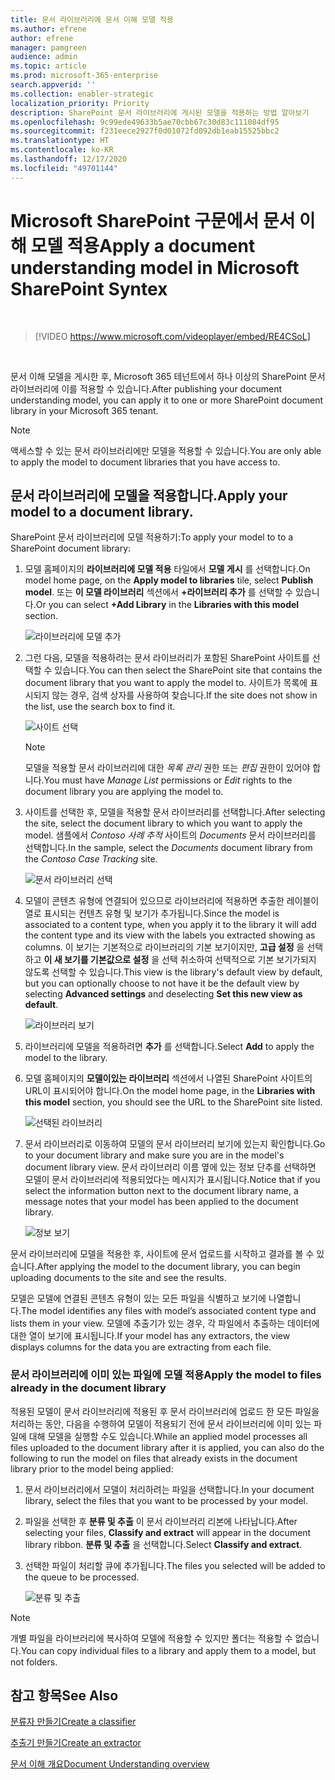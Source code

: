 ```yaml
---
title: 문서 라이브러리에 문서 이해 모델 적용
ms.author: efrene
author: efrene
manager: pamgreen
audience: admin
ms.topic: article
ms.prod: microsoft-365-enterprise
search.appverid: ''
ms.collection: enabler-strategic
localization_priority: Priority
description: SharePoint 문서 라이브러리에 게시된 모델을 적용하는 방법 알아보기
ms.openlocfilehash: 9c99ede49633b5ae70cbb67c30d83c111084df95
ms.sourcegitcommit: f231eece2927f0d01072fd092db1eab15525bbc2
ms.translationtype: HT
ms.contentlocale: ko-KR
ms.lasthandoff: 12/17/2020
ms.locfileid: "49701144"
---
```

# <a name="apply-a-document-understanding-model-in-microsoft-sharepoint-syntex"></a><span data-ttu-id="d76db-103">Microsoft SharePoint 구문에서 문서 이해 모델 적용</span><span class="sxs-lookup"><span data-stu-id="d76db-103">Apply a document understanding model in Microsoft SharePoint Syntex</span></span>

</br>

> [!VIDEO https://www.microsoft.com/videoplayer/embed/RE4CSoL]

</br>

<span data-ttu-id="d76db-104">문서 이해 모델을 게시한 후, Microsoft 365 테넌트에서 하나 이상의 SharePoint 문서 라이브러리에 이를 적용할 수 있습니다.</span><span class="sxs-lookup"><span data-stu-id="d76db-104">After publishing your document understanding model, you can apply it to one or more SharePoint document library in your Microsoft 365 tenant.</span></span>

> [!NOTE]
> <span data-ttu-id="d76db-105">액세스할 수 있는 문서 라이브러리에만 모델을 적용할 수 있습니다.</span><span class="sxs-lookup"><span data-stu-id="d76db-105">You are only able to apply the model to document libraries that you have access to.</span></span>


## <a name="apply-your-model-to-a-document-library"></a><span data-ttu-id="d76db-106">문서 라이브러리에 모델을 적용합니다.</span><span class="sxs-lookup"><span data-stu-id="d76db-106">Apply your model to a document library.</span></span>

<span data-ttu-id="d76db-107">SharePoint 문서 라이브러리에 모델 적용하기:</span><span class="sxs-lookup"><span data-stu-id="d76db-107">To apply your model to to a SharePoint document library:</span></span>

1. <span data-ttu-id="d76db-108">모델 홈페이지의 **라이브러리에 모델 적용** 타일에서 **모델 게시** 를 선택합니다.</span><span class="sxs-lookup"><span data-stu-id="d76db-108">On model home page, on the **Apply model to libraries** tile, select **Publish model**.</span></span> <span data-ttu-id="d76db-109">또는 **이 모델 라이브러리** 섹션에서 **+라이브러리 추가** 를 선택할 수 있습니다.</span><span class="sxs-lookup"><span data-stu-id="d76db-109">Or you can select  **+Add Library** in the **Libraries with this model** section.</span></span> </br>

    ![라이브러리에 모델 추가](../media/content-understanding/apply-to-library.png)</br>

2. <span data-ttu-id="d76db-111">그런 다음, 모델을 적용하려는 문서 라이브러리가 포함된 SharePoint 사이트를 선택할 수 있습니다.</span><span class="sxs-lookup"><span data-stu-id="d76db-111">You can then select the SharePoint site that contains the document library that you want to apply the model to.</span></span> <span data-ttu-id="d76db-112">사이트가 목록에 표시되지 않는 경우, 검색 상자를 사용하여 찾습니다.</span><span class="sxs-lookup"><span data-stu-id="d76db-112">If the site does not show in the list, use the search box to find it.</span></span></br>

    ![사이트 선택](../media/content-understanding/site-search.png)</br>

    > [!NOTE]
    > <span data-ttu-id="d76db-114">모델을 적용할 문서 라이브러리에 대한 *목록 관리* 권한 또는 *편집* 권한이 있어야 합니다.</span><span class="sxs-lookup"><span data-stu-id="d76db-114">You must have *Manage List* permissions or *Edit* rights to the document library you are applying the model to.</span></span></br>

3. <span data-ttu-id="d76db-115">사이트를 선택한 후, 모델을 적용할 문서 라이브러리를 선택합니다.</span><span class="sxs-lookup"><span data-stu-id="d76db-115">After selecting the site, select the document library to which you want to apply the model.</span></span> <span data-ttu-id="d76db-116">샘플에서 *Contoso 사례 추적* 사이트의 *Documents* 문서 라이브러리를 선택합니다.</span><span class="sxs-lookup"><span data-stu-id="d76db-116">In the sample, select the *Documents* document library from the *Contoso Case Tracking* site.</span></span></br>

    ![문서 라이브러리 선택](../media/content-understanding/select-doc-library.png)</br>

4. <span data-ttu-id="d76db-118">모델이 콘텐츠 유형에 연결되어 있으므로 라이브러리에 적용하면 추출한 레이블이 열로 표시되는 컨텐츠 유형 및 보기가 추가됩니다.</span><span class="sxs-lookup"><span data-stu-id="d76db-118">Since the model is associated to a content type, when you apply it to the library it will add the content type and its view with the labels you extracted showing as columns.</span></span> <span data-ttu-id="d76db-119">이 보기는 기본적으로 라이브러리의 기본 보기이지만, **고급 설정** 을 선택하고 **이 새 보기를 기본값으로 설정** 을 선택 취소하여 선택적으로 기본 보기가되지 않도록 선택할 수 있습니다.</span><span class="sxs-lookup"><span data-stu-id="d76db-119">This view is the library's default view by default, but you can optionally choose to not have it be the default view by selecting **Advanced settings** and deselecting **Set this new view as default**.</span></span></br>

    ![라이브러리 보기](../media/content-understanding/library-view.png)</br>

5. <span data-ttu-id="d76db-121">라이브러리에 모델을 적용하려면 **추가** 를 선택합니다.</span><span class="sxs-lookup"><span data-stu-id="d76db-121">Select **Add** to apply the model to the library.</span></span> 
6. <span data-ttu-id="d76db-122">모델 홈페이지의 **모델이있는 라이브러리** 섹션에서 나열된 SharePoint 사이트의 URL이 표시되어야 합니다.</span><span class="sxs-lookup"><span data-stu-id="d76db-122">On the model home page, in the **Libraries with this model** section, you should see the URL to the SharePoint site listed.</span></span></br>

    ![선택된 라이브러리](../media/content-understanding/selected-library.png)</br>

7. <span data-ttu-id="d76db-124">문서 라이브러리로 이동하여 모델의 문서 라이브러리 보기에 있는지 확인합니다.</span><span class="sxs-lookup"><span data-stu-id="d76db-124">Go to your document library and make sure you are in the model's document library view.</span></span> <span data-ttu-id="d76db-125">문서 라이브러리 이름 옆에 있는 정보 단추를 선택하면 모델이 문서 라이브러리에 적용되었다는 메시지가 표시됩니다.</span><span class="sxs-lookup"><span data-stu-id="d76db-125">Notice that if you select the information button next to the document library name, a message notes that your model has been applied to the document library.</span></span>

    ![정보 보기](../media/content-understanding/info-du.png)</br> 


<span data-ttu-id="d76db-127">문서 라이브러리에 모델을 적용한 후, 사이트에 문서 업로드를 시작하고 결과를 볼 수 있습니다.</span><span class="sxs-lookup"><span data-stu-id="d76db-127">After applying the model to the document library, you can begin uploading documents to the site and see the results.</span></span>

<span data-ttu-id="d76db-128">모델은 모델에 연결된 콘텐츠 유형이 있는 모든 파일을 식별하고 보기에 나열합니다.</span><span class="sxs-lookup"><span data-stu-id="d76db-128">The model identifies any files with model’s associated content type and lists them in your view.</span></span> <span data-ttu-id="d76db-129">모델에 추출기가 있는 경우, 각 파일에서 추출하는 데이터에 대한 열이 보기에 표시됩니다.</span><span class="sxs-lookup"><span data-stu-id="d76db-129">If your model has any extractors, the view displays columns for the data you are extracting from each file.</span></span>

### <a name="apply-the-model-to-files-already-in-the-document-library"></a><span data-ttu-id="d76db-130">문서 라이브러리에 이미 있는 파일에 모델 적용</span><span class="sxs-lookup"><span data-stu-id="d76db-130">Apply the model to files already in the document library</span></span>

<span data-ttu-id="d76db-131">적용된 모델이 문서 라이브러리에 적용된 후 문서 라이브러리에 업로드 한 모든 파일을 처리하는 동안, 다음을 수행하여 모델이 적용되기 전에 문서 라이브러리에 이미 있는 파일에 대해 모델을 실행할 수도 있습니다.</span><span class="sxs-lookup"><span data-stu-id="d76db-131">While an applied model processes all files uploaded to the document library after it is applied, you can also do the following to run the model on files that already exists in the document library prior to the model being applied:</span></span>

1. <span data-ttu-id="d76db-132">문서 라이브러리에서 모델이 처리하려는 파일을 선택합니다.</span><span class="sxs-lookup"><span data-stu-id="d76db-132">In your document library, select the files that you want to be processed by your model.</span></span>
2. <span data-ttu-id="d76db-133">파일을 선택한 후 **분류 및 추출** 이 문서 라이브러리 리본에 나타납니다.</span><span class="sxs-lookup"><span data-stu-id="d76db-133">After selecting your files, **Classify and extract** will appear in the document library ribbon.</span></span> <span data-ttu-id="d76db-134">**분류 및 추출** 을 선택합니다.</span><span class="sxs-lookup"><span data-stu-id="d76db-134">Select **Classify and extract**.</span></span>
3. <span data-ttu-id="d76db-135">선택한 파일이 처리할 큐에 추가됩니다.</span><span class="sxs-lookup"><span data-stu-id="d76db-135">The files you selected will be added to the queue to be processed.</span></span>

      ![분류 및 추출](../media/content-understanding/extract-classify.png)</br> 

> [!NOTE]
> <span data-ttu-id="d76db-137">개별 파일을 라이브러리에 복사하여 모델에 적용할 수 있지만 폴더는 적용할 수 없습니다.</span><span class="sxs-lookup"><span data-stu-id="d76db-137">You can copy individual files to a library and apply them to a model, but not folders.</span></span>

## <a name="see-also"></a><span data-ttu-id="d76db-138">참고 항목</span><span class="sxs-lookup"><span data-stu-id="d76db-138">See Also</span></span>
[<span data-ttu-id="d76db-139">분류자 만들기</span><span class="sxs-lookup"><span data-stu-id="d76db-139">Create a classifier</span></span>](create-a-classifier.md)

[<span data-ttu-id="d76db-140">추출기 만들기</span><span class="sxs-lookup"><span data-stu-id="d76db-140">Create an extractor</span></span>](create-an-extractor.md)

[<span data-ttu-id="d76db-141">문서 이해 개요</span><span class="sxs-lookup"><span data-stu-id="d76db-141">Document Understanding overview</span></span>](document-understanding-overview.md)


